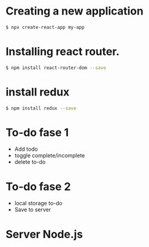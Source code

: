 # Creating a new application

```bash
$ npx create-react-app my-app
```

# Installing react router.

```bash
$ npm install react-router-dom --save
```

# install redux
```bash
$ npm install redux --save
```


# To-do fase 1
- Add todo
- toggle complete/incomplete
- delete to-do

# To-do fase 2
- local storage to-do
- Save to server

# Server Node.js
